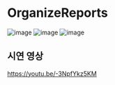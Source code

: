 # OrganizeReports
![image](https://user-images.githubusercontent.com/35370337/235572160-80ebef99-2910-4a79-8b7b-49fff187e85e.png)
![image](https://user-images.githubusercontent.com/35370337/235572197-7f0c0d01-84db-4904-95f9-0d2bddd45e4d.png)
![image](https://user-images.githubusercontent.com/35370337/235572243-d9c138b5-34a1-4975-8434-b700747a95dc.png)
## 시연 영상
https://youtu.be/-3NpfYkz5KM
